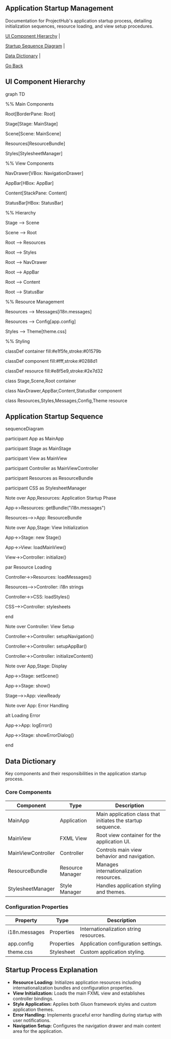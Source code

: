 ﻿<!DOCTYPE  html>

<html  lang="en">

  

<head>

<meta  charset="UTF-8">

<title>Application Startup Management - ProjectHub</title>

<link  rel="stylesheet"  href="../docs/styles.css">

<script  type="module">

import mermaid from  'https://cdn.jsdelivr.net/npm/mermaid@10/dist/mermaid.esm.min.mjs';

mermaid.initialize({ startOnLoad: true });

</script>

</head>

  

<body  class="non-copiable">

<!-- Documentation Section -->

<section  aria-labelledby="appstart-management-doc">

<h1  id="appstart-management-title">Application Startup Management</h1>

<p>Documentation for ProjectHub's application startup process, detailing initialization sequences, resource loading, and view setup procedures.</p>

</section>

  

<!-- In-Page Navigation Links -->

<nav  aria-label="Appstart Management Navigation">

<div  class="documentation-links">

<a  href="#ui-component-hierarchy">UI Component Hierarchy</a> |

<a  href="#startup-sequence-diagram">Startup Sequence Diagram</a> |

<a  href="#data-dictionary">Data Dictionary</a> |

<a  href="javascript:history.back()">Go Back</a>

</div>

</nav>

  

<!-- Component Hierarchy -->

<div  class="diagram-section"  aria-label="UI Component Hierarchy"  id="ui-component-hierarchy">

<h2>UI Component Hierarchy</h2>

<div  class="mermaid">

graph TD

%% Main Components

Root[BorderPane: Root]

Stage[Stage: MainStage]

Scene[Scene: MainScene]

Resources[ResourceBundle]

Styles[StylesheetManager]

%% View Components

NavDrawer[VBox: NavigationDrawer]

AppBar[HBox: AppBar]

Content[StackPane: Content]

StatusBar[HBox: StatusBar]

%% Hierarchy

Stage --> Scene

Scene --> Root

Root --> Resources

Root --> Styles

Root --> NavDrawer

Root --> AppBar

Root --> Content

Root --> StatusBar

%% Resource Management

Resources --> Messages[i18n.messages]

Resources --> Config[app.config]

Styles --> Theme[theme.css]

%% Styling

classDef container fill:#e1f5fe,stroke:#01579b

classDef component fill:#fff,stroke:#0288d1

classDef resource fill:#e8f5e9,stroke:#2e7d32

class Stage,Scene,Root container

class NavDrawer,AppBar,Content,StatusBar component

class Resources,Styles,Messages,Config,Theme resource

</div>

</div>

  

<!-- Sequence Diagram Section -->

<div  class="sequence-diagrams"  aria-label="Startup Sequence Diagram"  id="startup-sequence-diagram">

<h2>Application Startup Sequence</h2>

<div  class="mermaid">

sequenceDiagram

participant App as MainApp

participant Stage as MainStage

participant View as MainView

participant Controller as MainViewController

participant Resources as ResourceBundle

participant CSS as StylesheetManager

  

Note over App,Resources: Application Startup Phase

App->>Resources: getBundle("i18n.messages")

Resources-->>App: ResourceBundle

  

Note over App,Stage: View Initialization

App->>Stage: new Stage()

App->>View: loadMainView()

View->>Controller: initialize()

  

par Resource Loading

Controller->>Resources: loadMessages()

Resources-->>Controller: i18n strings

Controller->>CSS: loadStyles()

CSS-->>Controller: stylesheets

end

  

Note over Controller: View Setup

Controller->>Controller: setupNavigation()

Controller->>Controller: setupAppBar()

Controller->>Controller: initializeContent()

  

Note over App,Stage: Display

App->>Stage: setScene()

App->>Stage: show()

Stage-->>App: viewReady

  

Note over App: Error Handling

alt Loading Error

App->>App: logError()

App->>Stage: showErrorDialog()

end

</div>

</div>

  

<!-- Data Dictionary Section -->

<div  id="data-dictionary"  class="data-dictionary"  aria-labelledby="data-dictionary">

<h2  id="data-dictionary">Data Dictionary</h2>

<p  class="section-description">Key components and their responsibilities in the application startup process.</p>

  

<h3>Core Components</h3>

<table>

<thead>

<tr>

<th>Component</th>

<th>Type</th>

<th>Description</th>

</tr>

</thead>

<tbody>

<tr>

<td>MainApp</td>

<td>Application</td>

<td>Main application class that initiates the startup sequence.</td>

</tr>

<tr>

<td>MainView</td>

<td>FXML View</td>

<td>Root view container for the application UI.</td>

</tr>

<tr>

<td>MainViewController</td>

<td>Controller</td>

<td>Controls main view behavior and navigation.</td>

</tr>

<tr>

<td>ResourceBundle</td>

<td>Resource Manager</td>

<td>Manages internationalization resources.</td>

</tr>

<tr>

<td>StylesheetManager</td>

<td>Style Manager</td>

<td>Handles application styling and themes.</td>

</tr>

</tbody>

</table>

  

<h3>Configuration Properties</h3>

<table>

<thead>

<tr>

<th>Property</th>

<th>Type</th>

<th>Description</th>

</tr>

</thead>

<tbody>

<tr>

<td>i18n.messages</td>

<td>Properties</td>

<td>Internationalization string resources.</td>

</tr>

<tr>

<td>app.config</td>

<td>Properties</td>

<td>Application configuration settings.</td>

</tr>

<tr>

<td>theme.css</td>

<td>Stylesheet</td>

<td>Custom application styling.</td>

</tr>

</tbody>

</table>

</div>

  

<!-- Process Explanation Section -->

<div  class="explanation"  aria-labelledby="process-explanation">

<h2  id="process-explanation">Startup Process Explanation</h2>

<ul>

<li><strong>Resource Loading:</strong> Initializes application resources including internationalization bundles and configuration properties.</li>

<li><strong>View Initialization:</strong> Loads the main FXML view and establishes controller bindings.</li>

<li><strong>Style Application:</strong> Applies both Gluon framework styles and custom application themes.</li>

<li><strong>Error Handling:</strong> Implements graceful error handling during startup with user notifications.</li>

<li><strong>Navigation Setup:</strong> Configures the navigation drawer and main content area for the application.</li>

</ul>

</div>

  

<!-- ARIA Compliance Enhancements -->

<main  role="main">

<!-- Existing content with ARIA attributes added -->

</main>

  



</body>

  

</html>
